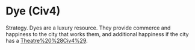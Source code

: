 # Dye (Civ4)

Strategy.
Dyes are a luxury resource. They provide commerce and happiness to the city that works them, and additional happiness if the city has a [Theatre%20%28Civ4%29](Theatre).
